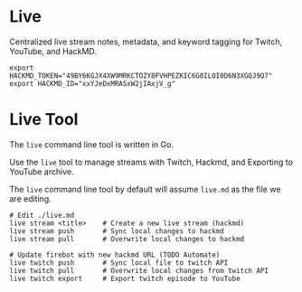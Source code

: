 # Live

Centralized live stream notes, metadata, and keyword tagging for Twitch, YouTube, and HackMD.

```
export HACKMD_TOKEN="49BY6KGJX4XW9MRKCTOZY8FVHPEZKIC6G0ILOI0D6N3XGQJ9Q7"
export HACKMD_ID="xxYJeDxMRASxW2jIAxjV_g"
```




# Live Tool

The `live` command line tool is written in Go.

Use the `live` tool to manage streams with Twitch, Hackmd, and Exporting to YouTube archive.

The `live` command line tool by default will assume `live.md` as the file we are editing.

```
# Edit ./live.md
live stream <title>    # Create a new live stream (hackmd)
live stream push       # Sync local changes to hackmd
live stream pull       # Overwrite local changes to hackmd

# Update firebot with new hackmd URL (TODO Automate)
live twitch push       # Sync local file to twitch API
live twitch pull       # Overwrite local changes from twitch API
live twitch export     # Export twitch episode to YouTube
```

